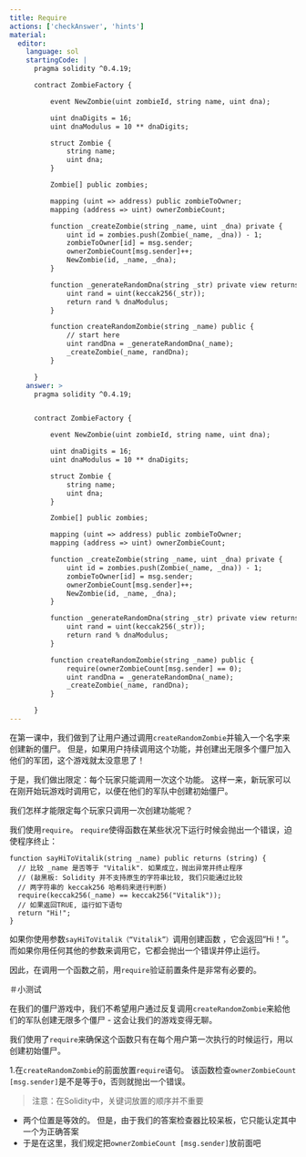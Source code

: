 ```yaml
---
title: Require
actions: ['checkAnswer', 'hints']
material:
  editor:
    language: sol
    startingCode: |
      pragma solidity ^0.4.19;

      contract ZombieFactory {

          event NewZombie(uint zombieId, string name, uint dna);

          uint dnaDigits = 16;
          uint dnaModulus = 10 ** dnaDigits;

          struct Zombie {
              string name;
              uint dna;
          }

          Zombie[] public zombies;

          mapping (uint => address) public zombieToOwner;
          mapping (address => uint) ownerZombieCount;

          function _createZombie(string _name, uint _dna) private {
              uint id = zombies.push(Zombie(_name, _dna)) - 1;
              zombieToOwner[id] = msg.sender;
              ownerZombieCount[msg.sender]++;
              NewZombie(id, _name, _dna);
          }

          function _generateRandomDna(string _str) private view returns (uint) {
              uint rand = uint(keccak256(_str));
              return rand % dnaModulus;
          }

          function createRandomZombie(string _name) public {
              // start here
              uint randDna = _generateRandomDna(_name);
              _createZombie(_name, randDna);
          }

      }
    answer: >
      pragma solidity ^0.4.19;


      contract ZombieFactory {

          event NewZombie(uint zombieId, string name, uint dna);

          uint dnaDigits = 16;
          uint dnaModulus = 10 ** dnaDigits;

          struct Zombie {
              string name;
              uint dna;
          }

          Zombie[] public zombies;

          mapping (uint => address) public zombieToOwner;
          mapping (address => uint) ownerZombieCount;

          function _createZombie(string _name, uint _dna) private {
              uint id = zombies.push(Zombie(_name, _dna)) - 1;
              zombieToOwner[id] = msg.sender;
              ownerZombieCount[msg.sender]++;
              NewZombie(id, _name, _dna);
          }

          function _generateRandomDna(string _str) private view returns (uint) {
              uint rand = uint(keccak256(_str));
              return rand % dnaModulus;
          }

          function createRandomZombie(string _name) public {
              require(ownerZombieCount[msg.sender] == 0);
              uint randDna = _generateRandomDna(_name);
              _createZombie(_name, randDna);
          }

      }
---
```


在第一课中，我们做到了让用户通过调用`createRandomZombie`并输入一个名字来创建新的僵尸。 但是，如果用户持续调用这个功能，并创建出无限多个僵尸加入他们的军团，这个游戏就太没意思了！

于是，我们做出限定：每个玩家只能调用一次这个功能。 这样一来，新玩家可以在刚开始玩游戏时调用它，以便在他们的军队中创建初始僵尸。

我们怎样才能限定每个玩家只调用一次创建功能呢？

我们使用`require`。 `require`使得函数在某些状况下运行时候会抛出一个错误，迫使程序终止：

```
function sayHiToVitalik(string _name) public returns (string) {
  // 比较 _name 是否等于 "Vitalik". 如果成立，抛出异常并终止程序
  // (敲黑板: Solidity 并不支持原生的字符串比较, 我们只能通过比较
  // 两字符串的 keccak256 哈希码来进行判断)
  require(keccak256(_name) == keccak256("Vitalik"));
  // 如果返回TRUE, 运行如下语句
  return "Hi!";
}
```


如果你使用参数`sayHiToVitalik（“Vitalik”）`调用创建函数
，它会返回“Hi！”。而如果你用任何其他的参数来调用它，它都会抛出一个错误并停止运行。

因此，在调用一个函数之前，用`require`验证前置条件是非常有必要的。

＃小测试

在我们的僵尸游戏中，我们不希望用户通过反复调用`createRandomZombie`来給他们的军队创建无限多个僵尸 - 这会让我们的游戏变得无聊。

我们使用了`require`来确保这个函数只有在每个用户第一次执行的时候运行，用以创建初始僵尸。

1.在`createRandomZombie`的前面放置`require`语句。 该函数检查`ownerZombieCount [msg.sender]`是不是等于`0`，否则就抛出一个错误。

>注意：在Solidity中，关键词放置的顺序并不重要 
- 两个位置是等效的。 但是，由于我们的答案检查器比较呆板，它只能认定其中一个为正确答案 
- 于是在这里，我们规定把`ownerZombieCount [msg.sender]`放前面吧 